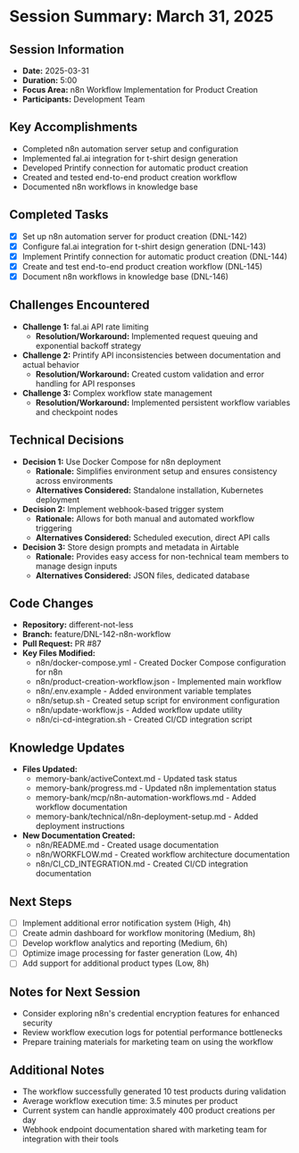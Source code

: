 # Session Summary: March 31, 2025

## Session Information
- **Date:** 2025-03-31
- **Duration:** 5:00
- **Focus Area:** n8n Workflow Implementation for Product Creation
- **Participants:** Development Team

## Key Accomplishments
- Completed n8n automation server setup and configuration
- Implemented fal.ai integration for t-shirt design generation
- Developed Printify connection for automatic product creation
- Created and tested end-to-end product creation workflow
- Documented n8n workflows in knowledge base

## Completed Tasks
- [x] Set up n8n automation server for product creation (DNL-142)
- [x] Configure fal.ai integration for t-shirt design generation (DNL-143)
- [x] Implement Printify connection for automatic product creation (DNL-144)
- [x] Create and test end-to-end product creation workflow (DNL-145)
- [x] Document n8n workflows in knowledge base (DNL-146)

## Challenges Encountered
- **Challenge 1:** fal.ai API rate limiting
  - **Resolution/Workaround:** Implemented request queuing and exponential backoff strategy
- **Challenge 2:** Printify API inconsistencies between documentation and actual behavior
  - **Resolution/Workaround:** Created custom validation and error handling for API responses
- **Challenge 3:** Complex workflow state management
  - **Resolution/Workaround:** Implemented persistent workflow variables and checkpoint nodes

## Technical Decisions
- **Decision 1:** Use Docker Compose for n8n deployment
  - **Rationale:** Simplifies environment setup and ensures consistency across environments
  - **Alternatives Considered:** Standalone installation, Kubernetes deployment
- **Decision 2:** Implement webhook-based trigger system
  - **Rationale:** Allows for both manual and automated workflow triggering
  - **Alternatives Considered:** Scheduled execution, direct API calls
- **Decision 3:** Store design prompts and metadata in Airtable
  - **Rationale:** Provides easy access for non-technical team members to manage design inputs
  - **Alternatives Considered:** JSON files, dedicated database

## Code Changes
- **Repository:** different-not-less
- **Branch:** feature/DNL-142-n8n-workflow
- **Pull Request:** PR #87
- **Key Files Modified:**
  - n8n/docker-compose.yml - Created Docker Compose configuration for n8n
  - n8n/product-creation-workflow.json - Implemented main workflow
  - n8n/.env.example - Added environment variable templates
  - n8n/setup.sh - Created setup script for environment configuration
  - n8n/update-workflow.js - Added workflow update utility
  - n8n/ci-cd-integration.sh - Created CI/CD integration script

## Knowledge Updates
- **Files Updated:**
  - memory-bank/activeContext.md - Updated task status
  - memory-bank/progress.md - Updated n8n implementation status
  - memory-bank/mcp/n8n-automation-workflows.md - Added workflow documentation
  - memory-bank/technical/n8n-deployment-setup.md - Added deployment instructions
- **New Documentation Created:**
  - n8n/README.md - Created usage documentation
  - n8n/WORKFLOW.md - Created workflow architecture documentation
  - n8n/CI_CD_INTEGRATION.md - Created CI/CD integration documentation

## Next Steps
- [ ] Implement additional error notification system (High, 4h)
- [ ] Create admin dashboard for workflow monitoring (Medium, 8h)
- [ ] Develop workflow analytics and reporting (Medium, 6h)
- [ ] Optimize image processing for faster generation (Low, 4h)
- [ ] Add support for additional product types (Low, 8h)

## Notes for Next Session
- Consider exploring n8n's credential encryption features for enhanced security
- Review workflow execution logs for potential performance bottlenecks
- Prepare training materials for marketing team on using the workflow

## Additional Notes
- The workflow successfully generated 10 test products during validation
- Average workflow execution time: 3.5 minutes per product
- Current system can handle approximately 400 product creations per day
- Webhook endpoint documentation shared with marketing team for integration with their tools
